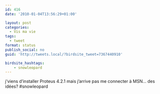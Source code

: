 ```yaml
---
id: 416
date: '2010-01-04T13:56:29+01:00'

layout: post
categories:
  - Vis ma vie
tags:
  - tweet
format: status
publish_social: no
guid: 'http://tweets.local/?birdsite_tweet=7367440910'

birdsite_hashtags:
    - snowleopard
---
```


j’viens d’installer Proteus 4.2.1 mais j’arrive pas me connecter à MSN… des idées? #snowleopard